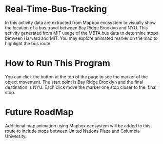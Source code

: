 # Real-Time-Bus-Tracking
In this activity data are extracted from Mapbox ecosystem to visually show the location of a bus travel 
between Bay Ridge Brooklyn and NYU. This activity generated from MIT usage of the MBTA bus data 
to determine stops between Harvard and MIT. You may explore animated marker on the map to highlight the bus route
# How to Run This Program
You can click the button at the top of the page to see the marker of the object movement. The start point is Bay Ridge Brooklyn and the final destination is NYU. Each click move the marker one stop closer to the 'final' stop.
# Future RoadMap
Additional map animation using Mapbox ecosystem will be added to this route to include stops between United Nations Plaza and Columbia University.
